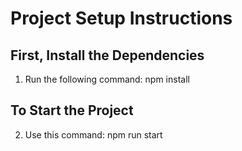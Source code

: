 # Project Setup Instructions

## First, Install the Dependencies
1. Run the following command: npm install
## To Start the Project
2. Use this command: npm run start
